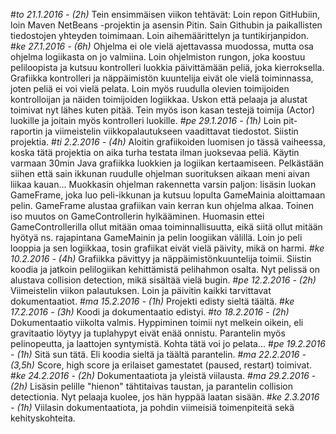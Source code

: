 #*to 21.1.2016 - (2h)* 
Tein ensimmäisen viikon tehtävät: Loin repon GitHubiin, loin Maven NetBeans -projektin ja asensin Pitin. Sain Githubin ja paikallisten tiedostojen yhteyden toimimaan. Loin aihemäärittelyn ja tuntikirjanpidon. 
#*ke 27.1.2016 - (6h)*
Ohjelma ei ole vielä ajettavassa muodossa, mutta osa ohjelma logiikasta on jo valmiina. Loin ohjelmiston rungon, joka koostuu peliloopista ja kutsuu kontrolleri luokkia päivittämään peliä, joka kierroksella. Grafiikka kontrolleri ja näppäimistön kuuntelija eivät ole vielä toiminnassa, joten peliä ei voi vielä pelata. Loin myös ruudulla olevien toimijoiden kontrolloijan ja näiden toimijoiden logiikkaa. Uskon että pelaaja ja alustat toimivat nyt lähes kuten pitää. Tein myös ison kasan testejä toimija (Actor) luokille ja joitain myös kontrolleri luokille.
#*pe 29.1.2016 - (1h)*
Loin pit-raportin ja viimeistelin viikkopalautukseen vaadittavat tiedostot. Siistin projektia.
#*ti 2.2.2016 - (4h)*
Aloitin grafiikoiden luomisen jo tässä vaiheessa, koska tätä projektia on aika turha testata ilman juoksevaa peliä. Käytin varmaan 30min Java grafiikka luokkien ja logiikan kertaamiseen. Pelkästään siihen että sain ikkunan ruudulle ohjelman suorituksen aikaan meni aivan liikaa kauan... Muokkasin ohjelman rakennetta varsin paljon: lisäsin luokan GameFrame, joka luo peli-ikkunan ja kutsuu lopulta GameMainia aloittamaan pelin. GameFrame alustaa grafiikan vain kerran kun ohjelma alkaa. Toinen iso muutos on GameControllerin hylkääminen. Huomasin ettei GameControllerilla ollut mitään omaa toiminnallisuutta, eikä siitä ollut mitään hyötyä ns. rajapintana GameMainin ja pelin loogiikan välillä. Loin jo peli looppia ja sen logiikkaa, tosin grafiikat eivät vielä päivity, mikä on harmi. 
#*ke 10.2.2016 - (4h)*
Grafiikka pävittyy ja näppäimistönkuuntelija toimii. Siistin koodia ja jatkoin pelilogiikan kehittämistä pelihahmon osalta. Nyt pelissä on alustava collision detection, mikä sisältää vielä bugin. 
#*pe 12.2.2016 - (2h)*
Viimeistelin viikon palautuksen. Loin ja päivitin kaikki tarvittavat dokumentaatiot.
#*ma 15.2.2016 - (1h)*
Projekti edisty sieltä täältä.
#*ke 17.2.2016 - (3h)*
Koodi ja dokumentaatio edistyi.
#*to 18.2.2016 - (2h)*
Dokumentaatio viikolta valmis. Hyppiminen toimii nyt melkein oikein, eli gravitaatio löytyy ja tuplahypyt eivät enää onnistu. Parantelin myös pelinopeutta, ja laattojen syntymistä. Kohta tätä voi jo pelata... 
#*pe 19.2.2016 - (1h)*
Sitä sun tätä. Eli koodia sieltä ja täältä parantelin.
#*ma 22.2.2016 - (3,5h)*
Score, high score ja erilaiset gamestatet (paused, restart) toimivat.
#*ke 24.2.2016 - (2h)*
Dokumentaatiota ja yleistä viilausta.
#*ma 29.2.2016 - (2h)*
Lisäsin pelille "hienon" tähtitaivas taustan, ja parantelin collision detectionia. Nyt pelaaja kuolee, jos hän hyppää laatan sisään.
#*ke 2.3.2016 - (1h)*
Viilasin dokumentaatiota, ja pohdin viimeisiä toimenpiteitä sekä kehityskohteita. 
